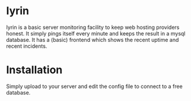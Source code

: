 # Iyrin
Iyrin is a basic server monitoring facility to keep web hosting providers honest. It simply pings itself every minute and keeps the result in a mysql database. It has a (basic) frontend which shows the recent uptime and recent incidents. 

# Installation
Simply upload to your server and edit the config file to connect to a free database.
